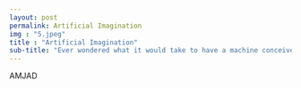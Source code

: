 ```yaml
---
layout: post
permalink: Artificial Imagination
img : "5.jpeg"
title : "Artificial Imagination"
sub-title: "Ever wondered what it would take to have a machine conceive of hyper-realistic images?"
---
```

AMJAD
